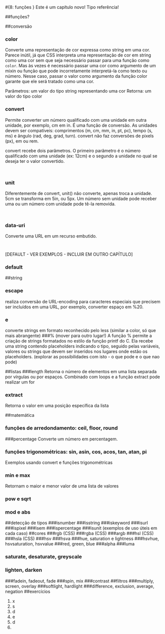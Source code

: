 #{8: funções }
Este é um capítulo novo! Tipo referência!

##funções?

##conversão
### color
Converte uma representação de cor expressa como string em uma cor. Parece inútil, já que CSS interpreta uma representação de cor em string como uma cor sem que seja necessário passar para uma função como `color`. Mas às vezes é necessário passar uma cor como argumento de um mixin ou função que pode incorretamente interpretá-la como texto ou número. Nesse caso, passar o valor como argumento da função color garante que ele será tratado como uma cor.

Parâmetros: um valor do tipo string representando uma cor
Retorna: um valor do tipo color

### convert
Permite converter um número qualificado com uma unidade em outra unidade, por exemplo, cm em in. É uma função de conversão. As unidades devem ser compatíveis: comprimentos (m, cm, mm, in, pt, pc), tempo (s, ms) e ângulo (rad, deg, grad, turn). convert não faz conversões de pixels (px), em ou rem.

convert recebe dois parâmetros. O primeiro parâmetro é o número qualificado com uma unidade (ex: 12cm) e o segundo a unidade no qual se deseja ter o valor convertido.
```
```
```
```
### unit
Diferentemente de convert, unit() não converte, apenas troca a unidade. 5cm se transforma em 5in, ou 5px. Um número sem unidade pode receber uma ou um número com unidade pode tê-la removida.
```
```
```
```

### data-uri
Converte uma URL em um recurso embutido.
```
```
```
```
[DEFAULT - VER EXEMPLOS - INCLUIR EM OUTRO CAPÍTULO]
### default


##string
### escape
realiza conversão de URL-encoding para caracteres especiais que precisem ser incluídos em uma URL, por exemplo, converter espaço em %20.
### e
converte strings em formato reconhecido pelo less (similar a color, só que mais abrangente)
###% (mover para outro lugar!)
A função % permite  a criação de strings formatados no estilo da função printf do C. Ela recebe uma string contendo placeholders indicando o tipo, seguido pelas variáveis, valores ou strings que devem ser inseridos nos lugares onde estão os placeholders.
(explorar as possibilidades com isto - o que pode e o que nao pode)

##listas
###length
Retorna o número de elementos em uma lista separada por vírgulas ou por espaços. Combinado com loops e a função extract pode realizar um for
### extract
Retorna o valor em uma posição específica da lista

##matemática
### funções de arredondamento: ceil, floor, round
###percentage
Converte um número em percentagem.
### funções trigonométricas: sin, asin, cos, acos, tan, atan, pi
Exemplos usando convert e funções trigonométricas
### min e max
Retornam o maior e menor valor de uma lista de valores
### pow e sqrt
### mod e abs
##detecção de tipos
###isnumber
###isstring
###iskeyword
###isurl
###ispixel
###isem
###ispercentage
###isunit
(exemplos de uso úteis em cada caso)
##cores
###rgb (CSS)
###rgba (CSS)
###argb
###hsl (CSS)
###hsla (CSS)
###hsv
###hsva
###hue, saturation e lightness
###hsvhue, hsvsaturation, hsvvalue
###red, green, blue
###alpha
###luma
### saturate, desaturate, greyscale
### lighten, darken
###fadein, fadeout, fade
###spin, mix
###contrast
##filtros
###multiply, screen, overlay
###softlight, hardlight
###difference, exclusion, average, negation
##exercícios
1. x
2. s
3. d
4. e
5. d
6. 